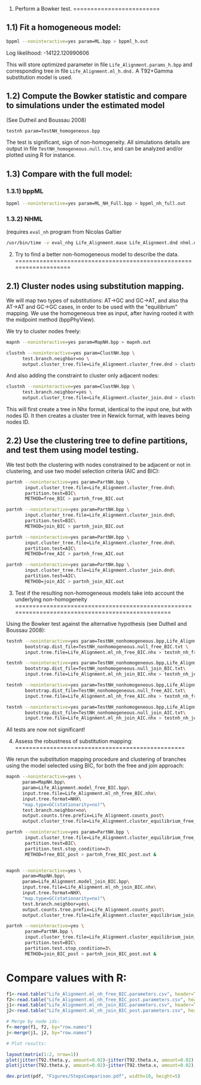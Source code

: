 1) Perform a Bowker test.
=========================

1.1) Fit a homogeneous model:
-----------------------------

```bash     
bppml --noninteractive=yes param=ML.bpp > bppml_h.out
```
Log likelihood:  -14122.120990606
    
This will store optimized parameter in file `Life_Alignment.params_h.bpp`
and corresponding tree in file              `Life_Alignment.ml_h.dnd.`
A T92+Gamma substitution model is used.

1.2) Compute the Bowker statistic and compare to simulations under the estimated model
--------------------------------------------------------------------------------------

(See Dutheil and Boussau 2008)

```bash
testnh param=TestNH_homogeneous.bpp
```

The test is significant, sign of non-homogeneity.
All simulations details are output in file `TestNH_homogeneous.null.tsv`, and can
be analyzed and/or plotted using R for instance.

1.3) Compare with the full model:
---------------------------------

### 1.3.1) bppML

```bash
bppml --noninteractive=yes param=ML_NH_Full.bpp > bppml_nh_full.out
```
    
### 1.3.2) NHML

(requires `eval_nh` program from Nicolas Galtier
```bash     
/usr/bin/time -v eval_nhg Life_Alignment.mase Life_Alignment.dnd nhml.opt >& nhml.out
```



2) Try to find a better non-homogeneous model to describe the data.
===================================================================

2.1) Cluster nodes using substitution mapping.
----------------------------------------------

We will map two types of substitutions: AT->GC and GC->AT, and also tha AT->AT and GC->GC cases,
in order to be used with the "equilibrium" mapping. We use the homogeneous tree as input, after
having rooted it with the midpoint method (bppPhyView).

We try to cluster nodes freely:
```bash
mapnh --noninteractive=yes param=MapNH.bpp > mapnh.out 

clustnh --noninteractive=yes param=ClustNH.bpp \
      test.branch.neighbor=no \
      output.cluster_tree.file=Life_Alignment.cluster_free.dnd > clustnh_free.out
```

And also adding the constraint to cluster only adjacent nodes:

```bash
clustnh --noninteractive=yes param=ClustNH.bpp \
      test.branch.neighbor=yes \
      output.cluster_tree.file=Life_Alignment.cluster_join.dnd > clustnh_join.out
```

This will first create a tree in Nhx format, identical to the input one, but with
nodes ID. It then creates a cluster tree in Newick format, with leaves being nodes ID.

2.2) Use the clustering tree to define partitions, and test them using model testing.
-------------------------------------------------------------------------------------

We test both the clustering with nodes constrained to be adjacent or not in clustering,
and use two model selection criteria (AIC and BIC):

```bash     
partnh --noninteractive=yes param=PartNH.bpp \
       input.cluster_tree.file=Life_Alignment.cluster_free.dnd\
       partition.test=BIC\
       METHOD=free_BIC > partnh_free_BIC.out

partnh --noninteractive=yes param=PartNH.bpp \
       input.cluster_tree.file=Life_Alignment.cluster_join.dnd\
       partition.test=BIC\
       METHOD=join_BIC > partnh_join_BIC.out

partnh --noninteractive=yes param=PartNH.bpp \
       input.cluster_tree.file=Life_Alignment.cluster_free.dnd\
       partition.test=AIC\
       METHOD=free_AIC > partnh_free_AIC.out

partnh --noninteractive=yes param=PartNH.bpp \
       input.cluster_tree.file=Life_Alignment.cluster_join.dnd\
       partition.test=AIC\
       METHOD=join_AIC > partnh_join_AIC.out
```

3) Test if the resulting non-homogeneous models take into account the underlying non-homogeneity
================================================================================================

Using the Bowker test against the alternative hypothesis (see Dutheil and Boussau 2008):

```bash
testnh --noninteractive=yes param=TestNH_nonhomogeneous.bpp,Life_Alignment.model_free_BIC.bpp \
       bootstrap.dist_file=TestNH_nonhomogeneous.null_free_BIC.txt \
       input.tree.file=Life_Alignment.ml_nh_free_BIC.nhx > testnh_nh_free_BIC.out

testnh --noninteractive=yes param=TestNH_nonhomogeneous.bpp,Life_Alignment.model_join_BIC.bpp\
       bootstrap.dist_file=TestNH_nonhomogeneous.null_join_BIC.txt\
       input.tree.file=Life_Alignment.ml_nh_join_BIC.nhx > testnh_nh_join_BIC.out

testnh --noninteractive=yes param=TestNH_nonhomogeneous.bpp,Life_Alignment.model_free_AIC.bpp\
       bootstrap.dist_file=TestNH_nonhomogeneous.null_free_AIC.txt\
       input.tree.file=Life_Alignment.ml_nh_free_AIC.nhx > testnh_nh_free_AIC.out

testnh --noninteractive=yes param=TestNH_nonhomogeneous.bpp,Life_Alignment.model_join_AIC.bpp\
       bootstrap.dist_file=TestNH_nonhomogeneous.null_join_AIC.txt\
       input.tree.file=Life_Alignment.ml_nh_join_AIC.nhx > testnh_nh_join_AIC.out
```

All tests are now not significant!

4) Assess the robustness of substitution mapping:
=================================================

We rerun the substitution mapping procedure and clustering of branches using the model selected using BIC, for both the free and join approach:

```bash
mapnh --noninteractive=yes \
      param=MapNH.bpp\
      param=Life_Alignment.model_free_BIC.bpp\
      input.tree.file=Life_Alignment.ml_nh_free_BIC.nhx\
      input.tree.format=NHX\
      "map.type=GC(stationarity=no)"\
      test.branch.neighbor=no\
      output.counts.tree.prefix=Life_Alignment.counts_post\
      output.cluster_tree.file=Life_Alignment.cluster_equilibrium_free_post.dnd > mapnh_free_post.out &

partnh --noninteractive=yes param=PartNH.bpp \
       input.cluster_tree.file=Life_Alignment.cluster_equilibrium_free_post.dnd\
       partition.test=BIC\
       partition.test.stop_condition=3\
       METHOD=free_BIC_post > partnh_free_BIC_post.out &


mapnh --noninteractive=yes \
      param=MapNH.bpp\
      param=Life_Alignment.model_join_BIC.bpp\
      input.tree.file=Life_Alignment.ml_nh_join_BIC.nhx\
      input.tree.format=NHX\
      "map.type=GC(stationarity=no)"\
      test.branch.neighbor=yes\
      output.counts.tree.prefix=Life_Alignment.counts_post\
      output.cluster_tree.file=Life_Alignment.cluster_equilibrium_join_post.dnd > mapnh_join_post.out &

partnh --noninteractive=yes \
       param=PartNH.bpp \
       input.cluster_tree.file=Life_Alignment.cluster_equilibrium_join_post.dnd\
       partition.test=BIC\
       partition.test.stop_condition=3\
       METHOD=join_BIC_post > partnh_join_BIC_post.out &
```

# Compare values with R:

```R
f1<-read.table("Life_Alignment.ml_nh_free_BIC.parameters.csv", header=TRUE, row.names="NodeId")
f2<-read.table("Life_Alignment.ml_nh_free_BIC_post.parameters.csv", header=TRUE, row.names="NodeId")
j1<-read.table("Life_Alignment.ml_nh_join_BIC.parameters.csv", header=TRUE, row.names="NodeId")
j2<-read.table("Life_Alignment.ml_nh_join_BIC_post.parameters.csv", header=TRUE, row.names="NodeId")

# Merge by node ids:
f<-merge(f1, f2, by="row.names")
j<-merge(j1, j2, by="row.names")

# Plot results:

layout(matrix(1:2, nrow=1))
plot(jitter(T92.theta.y, amount=0.02)~jitter(T92.theta.x, amount=0.02), f, xlab="First step", ylab="Second step", main="Free model, BIC criterion", xlim=c(0,1), ylim=c(0, 1)); abline(0, 1)
plot(jitter(T92.theta.y, amount=0.02)~jitter(T92.theta.x, amount=0.02), j, xlab="First step", ylab="Second step", main="Join model, BIC criterion", xlim=c(0,1), ylim=c(0, 1)); abline(0, 1)

dev.print(pdf, "Figures/StepsComparison.pdf", width=10, height=5)
```

